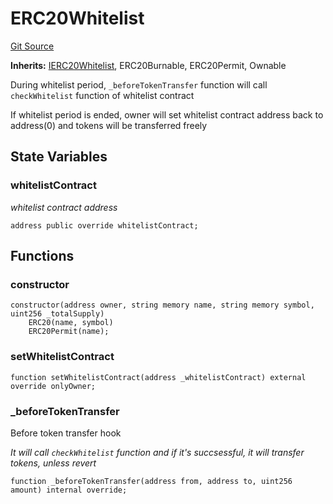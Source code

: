 # ERC20Whitelist
[Git Source](https://github.com/KYRDTeam/ilo-contracts/blob/e40a6cd6fab3cc84638afa793f4d9e791b183158/src/ERC20Whitelist.sol)

**Inherits:**
[IERC20Whitelist](/src/interfaces/IERC20Whitelist.sol/interface.IERC20Whitelist.md), ERC20Burnable, ERC20Permit, Ownable

During whitelist period, `_beforeTokenTransfer` function will call `checkWhitelist` function of whitelist contract

If whitelist period is ended, owner will set whitelist contract address back to address(0) and tokens will be transferred freely


## State Variables
### whitelistContract
*whitelist contract address*


```solidity
address public override whitelistContract;
```


## Functions
### constructor


```solidity
constructor(address owner, string memory name, string memory symbol, uint256 _totalSupply)
    ERC20(name, symbol)
    ERC20Permit(name);
```

### setWhitelistContract


```solidity
function setWhitelistContract(address _whitelistContract) external override onlyOwner;
```

### _beforeTokenTransfer

Before token transfer hook

*It will call `checkWhitelist` function and if it's succsessful, it will transfer tokens, unless revert*


```solidity
function _beforeTokenTransfer(address from, address to, uint256 amount) internal override;
```

